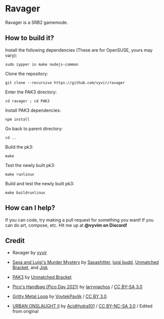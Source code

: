 # Ravager
Ravager is a SRB2 gamemode.

## How to build it?

Install the following dependencies (These are for OpenSUSE, yours may vary):
```
sudo zypper in make nodejs-common
```

Clone the repository:

```
git clone --recursive https://github.com/vyvir/ravager

```

Enter the PAK3 directory:

```
cd ravager ; cd PAK3
```

Install PAK3 dependencies:

```
npm install
```

Go back to parent directory:

```
cd ..
```

Build the pk3:

```
make
```

Test the newly built pk3:

```
make runlinux
```

Build and test the newly built pk3:

```
make buildrunlinux
```

## How can I help?
If you can code, try making a pull request for something you want!
If you can do art, compose, etc. Hit me up at **@vyvim on Discord!**

## Credit
- Ravager by [vyvir](https://github.com/vyvir)

- [Saxa and Luigi's Murder Mystery](https://github.com/Saxashitter/murder-mystery) by [Saxashitter](https://github.com/Saxashitter), [luigi budd](https://github.com/luigi-budd), [Unmatched Bracket](https://github.com/UnmatchedBracket), and [Jisk](https://github.com/Jiskster)

- [PAK3](https://github.com/UnmatchedBracket/PaK3) by [Unmatched Bracket](https://github.com/UnmatchedBracket)

- [Pico's Handbag (Pico Day 2021)](https://www.newgrounds.com/audio/listen/1027918) by [larrynachos](https://larrynachos.newgrounds.com/) / [CC BY-SA 3.0](https://creativecommons.org/licenses/by-sa/3.0/)

- [Gritty Metal Loop](https://www.newgrounds.com/audio/listen/945062) by [VoytekPavlik](https://www.newgrounds.com/audio/listen/945062) / [CC BY 3.0](https://creativecommons.org/licenses/by/3.0/)

- [URBAN ONSLAUGHT II](https://www.newgrounds.com/audio/listen/1275333) by [AcidHydra101](https://www.newgrounds.com/audio/listen/1275333) / [CC BY-NC-SA 3.0](https://creativecommons.org/licenses/by-nc-sa/3.0/) / Edited from original
